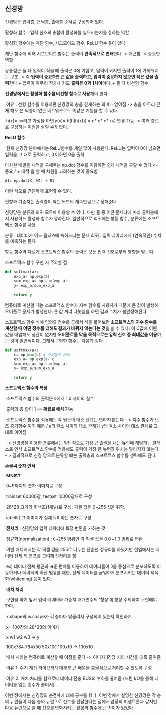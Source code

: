 ## 신경망

신경망은 입력층, 은닉층, 출력층 순서로 구성되어 있다.

활성화 함수 : 입력 신호의 총합이 활성화를 일으키는지를 정하는 역할

활성화 함수에는 계단 함수, 시그모이드 함수, ReLU 함수 등이 있다

계단 함수에 비해 시그모이드 함수는 출력이 **연속적으로 변화**한다 -> 매끈함 -> 중요한 역할

공통점은 둘 다 입력이 작을 때 출력은 0에 가깝고, 입력이 커지면 출력이 1에 가까워지는 구조 -> 즉 **입력이 중요하면 큰 값을 출력하고, 입력이 중요하지 않으면 작은 값을 출력**한다 + 입력이 아무리 작거나 커도 **출력은 0과 1사이**이다. + 둘 다 비선형 함수

**신경망에서는 활성화 함수를 비선형 함수로 사용**해야 한다.

​	이유 :  선형 함수를 이용하면 신경망의 층을 깊게하는 의미가 없어짐 -> 층을 아무리 깊게 해도 은	닉층이 없는 네트워크로도 똑같은 기능을 할 수 있다.

​	h(x)= cx라고 가정을 하면 y(x)= h(h(h(x))) = c* c* c* x로 변경 가능 -> 여러 층으로 구성하는 이점을 	살릴 수가 없다.

**ReLU 함수**

​	현재 신경망 분야에서는 ReLU함수를 제일 많이 사용한다. ReLU는 입력이 0이 넘으면 입력을 그	대로 출력하고, 0 이하면 0을 출력



다차원 배열을 내적을 구해주는 np.dot 함수를 이용하면 쉽게 내적을 구할 수 있다 <- 중요 / + 내적	을 할 때 차원을 고려하는 것이 중요함

```python
A1= np.dot(X, W1) + B1
```

이런 식으로 간단하게 표현할 수 있다.

편향과 가중치는 출력층이 되는 노드의 개수만큼으로 정해준다.



신경망은 분류와 회귀 모두에 이용할 수 있다. 다만 둘 중 어떤 문제냐에 따라 출력층에서 사용하느 활성화 함수가 달라진다. 일반적으로 회귀에는 항등 함수, 분류에는 소프트맥스 함수를 사용

분류 : 데이터가 어느 클래스에 속하느냐는 문제																				 회귀 : 입력 데이터에서 (연속적인) 수치를 예측하는 문제



항등 함수와 다르게 소프트맥스 함수의 출력은 모든 입력 신호로부터 영향을 받는다.



소프트맥스 함수 구현 시 주의할 점

```python
def softmax(a):
    exp_a= np.exp(a)
    sum_exp_a= np.sum(exp_a)
    y= exp_a/sum_exp_a
    
    return y
```

컴퓨터로 계산할 때는 소프트맥스 함수가 지수 함수를 사용하기 때문에 큰 값이 발생해 오버플로 문제가 발생한다. 큰 값 끼리 나눗셈을 하면 결과 수치가 불안정해진다.

소프트맥스 함수 식에 임의의 정수를 곱해서 식을 풀어보면 **소프트맥스의 지수 함수를 계산할 때 어떤 정수를 더해도 결과가 바뀌지 않는다는 것**을 볼 수 있다. 이 C값에 어떤 값을 대입해도 상관이 없지만 **오버플로를 막을 목적으로는 입력 신호 중 최대값을 이용**하는 것이 일반적이다. 그래서 구현한 함수는 다음과 같다

```python
def softmax(a):
	c= np.max(a) # 오버플로 대책
    exp_a= np.exp(a- c)
    sum_exp_a= np.sum(exp_a)
    y= exp_a/sum_exp_a
    
    return y
```



**소프트맥스 함수의 특징**

​	소프트맥스 함수의 출력은 0에서 1.0 사이의 실수

​	출력의 총 합이 1 -> **확률로 해석 가능**

​	소프트맥스 함수를 적용해도 각 원소의 대소 관계는 변하지 않는다 - > 지수 함수가 단조 증가함수	이기 떄문 / a의 원소 사이의 대소 관계가 y의 원소 사이의 대소 관계로 그대로 이어짐 

​	-> 신경망을 이용한 분류에서는 일반적으로 가장 큰 출력을 내는 뉴런에 해당하는 클래스로 인식 	소프트맥스 함수를 적용해도 출력이 가장 큰 뉴런의 위치는 달라지지 않는다 - > 결과적으로 신경	망으로 분류할 떄는 출력층의 소프트맥스 함수를 생략해도 된다.



**손글씨 숫자 인식**

​	**MNIST**

​		0~9까지의 숫자 이미지로 구성

​		trainset 60000장, testset 10000장으로 구성

​		28*28 크기의 회색조(1채널)로 구성, 픽셀 값은 0~255 값을 취함.

​		label이 그 이미지가 실제 의미하는 숫자로 구성

​	**전처리** : 신경망의 입력 데이터에 특정 변환을 가하는 것

​		정규화(normalization) : 0~255 범위인 각 픽셀 값을 0.0 ~1.0 범위로 변환

​		이번 예제에서는 각 픽셀 값을 255로 나누는 단순한 정규화를 하였지만 현업에서는 데이터 전체		의 분포를 고려해 전처리를 함 

​		ex) 데이터 전체 평균과 표준 편차를 이용하여 데이터들이 0을 중심으로 분포하도록 이동하거나 		데이터의 확산 범위를 제한, 전체 데이터를 균일하게 분포시키는 데이터 백색화(whitening) 등이 		있다.

​	**배치 처리**

​		구현을 하기 앞서 입력 데이터와 가중치 매개변수의 '형상'에 항상 주의하여 구현해야 한다.

​		x.shape와 w.shape가 각 층마다 맞물려서 구성되어 있는지 확인하기

​		x= 100장의 28*28의 이미지

​		x				w1			 w2			w3 		  -> 	y

​		100x784	784x50 	50x100 	100x10	->     100x10

​		배치 처리는 컴퓨터로 계산할 때 이점을 준다 -> 이미지 1장당 처리 시간을 대폭 줄여줌

​			이유 1. 수치 계산 라이브러리 대부분 큰 배열을  효율적으로 처리할 수 있도록 구성

​			이유 2. 배치 처리를 함으로써 데이터 전송 BUS의 부하를 줄여줌 (느린 I/O를 통해 데이터를 			읽는 횟수가 줄어서)



이번 장에서는 신경망의 순전파에 대해 공부를 했다. 이번 장에서 설명한 신경망은 각 층의 뉴런들이 다음 층의 뉴런으로 신호를 전달한다는 점에서 앞장의 퍼셈트론과 같지만 다음 뉴런으로 갈 때 신호를 변화시키는 활성화 함수에 큰 차이가 있었다. 